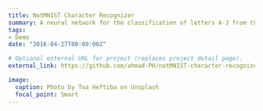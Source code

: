 ```yaml
---
title: NotMNIST Character Recognizer
summary: A neural network for the classification of letters A-J from the [notMNIST](http://yaroslavvb.blogspot.com/2011/09/notmnist-dataset.html) dataset, built from scratch using Python and without the use of any external libraries.
tags:
- Demo
date: "2016-04-27T00:00:00Z"

# Optional external URL for project (replaces project detail page).
external_link: https://github.com/ahmad-PH/notMNIST-character-recognizer

image:
  caption: Photo by Toa Heftiba on Unsplash
  focal_point: Smart
---
```

